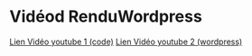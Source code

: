 # Vidéod RenduWordpress
[Lien Vidéo youtube 1 (code)](https://youtu.be/NSIZ2XgytIM)
[Lien Vidéo youtube 2 (wordpress)](https://youtu.be/6r04XO54S7I)
